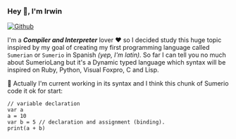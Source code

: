 ### Hey 👋, I'm Irwin

[![Github](https://img.shields.io/github/followers/Irwin1985?label=Follow&style=social)](https://github.com/Irwin1985)

I'm a ***Compiler and Interpreter*** lover ❤ so I decided study this huge topic inspired by my goal of creating my first programming language called `Sumerian` or `Sumerio` in Spanish *(yep, I'm latin).* So far I can tell you no much about SumerioLang but it's a Dynamic typed language which syntax will be inspired on Ruby, Python, Visual Foxpro, C and Lisp.

🤔 Actually I'm current working in its syntax and I think this chunk of Sumerio code it ok for start:

```xBase
// variable declaration
var a
a = 10
var b = 5 // declaration and assignment (binding).
print(a + b)
```
